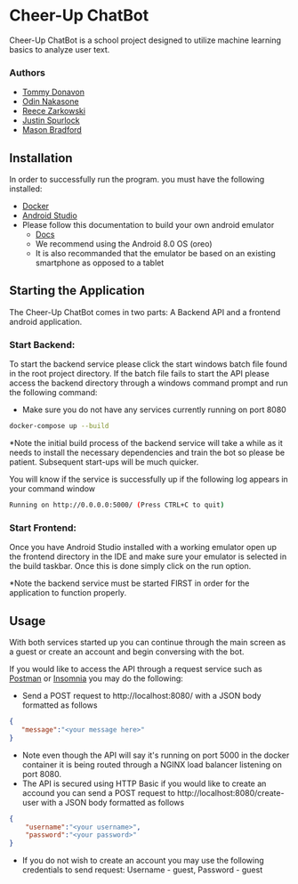 # Cheer-Up ChatBot

Cheer-Up ChatBot is a school project designed to utilize machine learning basics to analyze user text.
### Authors
- [Tommy Donavon](https://github.com/yhung-mea7)
- [Odin Nakasone](https://github.com/OdinNakasone)
- [Reece Zarkowski](https://github.com/JordanR5a)
- [Justin Spurlock](https://github.com/SpurlockWorkspace)
- [Mason Bradford](https://github.com/masonbrad831)

## Installation

In order to successfully run the program. you must have the following installed:
- [Docker](https://docs.docker.com/get-docker/)
- [Android Studio](https://developer.android.com/studio)
- Please follow this documentation to build your own android emulator
    - [Docs](https://developer.android.com/studio/run/managing-avds)
   - We recommend using the Android 8.0 OS (oreo)
   - It is also recommanded that the emulator be based on an existing smartphone as opposed to a tablet

## Starting the Application
The Cheer-Up ChatBot comes in two parts: A Backend API and a frontend android application.

### Start Backend:
To start the backend service please click the start windows batch file found in the root project directory. If the batch file fails to start the API please access the backend directory through a windows command prompt and run the following command:
- Make sure you do not have any services currently running on port 8080

```bash
docker-compose up --build
```
*Note the initial build process of the backend service will take a while as it needs to install the necessary dependencies and train the bot so please be patient. Subsequent start-ups will be much quicker.

You will know if the service is successfully up if the following log appears in your command window

```bash
Running on http://0.0.0.0:5000/ (Press CTRL+C to quit)
```
### Start Frontend:
Once you have Android Studio installed with a working emulator open up the frontend directory in the IDE and make sure your emulator is selected in the build taskbar. Once this is done simply click on the run option.

*Note the backend service must be started FIRST in order for the application to function properly.


## Usage

With both services started up you can continue through the main screen as a guest or create an account and begin conversing with the bot.

If you would like to access the API through a request service such as [Postman](https://www.postman.com/) or [Insomnia](https://insomnia.rest/) you may do the following:

- Send a POST request to http://localhost:8080/ with a JSON body formatted as follows
```json
{
   "message":"<your message here>"
}
``` 
- Note even though the API will say it's running on port 5000 in the docker container it is being routed through a NGINX load balancer listening on port 8080.
- The API is secured using HTTP Basic if you would like to create an accound you can send a POST request to http://localhost:8080/create-user with a JSON body formatted as follows
```json
{
    "username":"<your username>",
    "password":"<your password>"
}
```
- If you do not wish to create an account you may use the following credentials to send request: Username - guest, Password - guest

